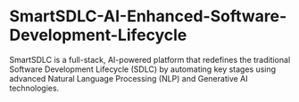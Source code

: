 # SmartSDLC-AI-Enhanced-Software-Development-Lifecycle
SmartSDLC is a full-stack, AI-powered platform that redefines the traditional Software Development Lifecycle (SDLC) by automating key stages using advanced Natural Language Processing (NLP) and Generative AI technologies.
